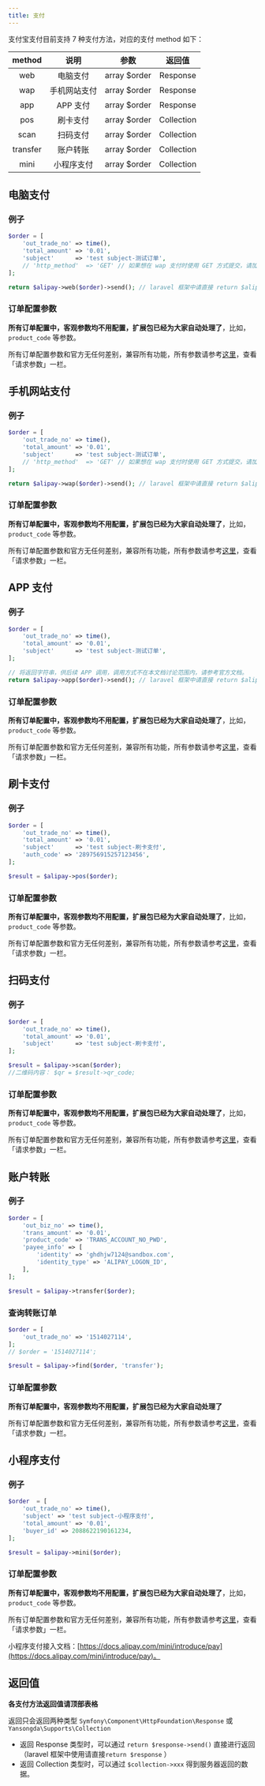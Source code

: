 ```yaml
---
title: 支付
---
```


支付宝支付目前支持 7 种支付方法，对应的支付 method 如下：

| method | 说明 | 参数 | 返回值 |
| :---: | :---: | :---: | :---: |
| web | 电脑支付 | array $order | Response |
| wap | 手机网站支付 | array $order | Response |
| app | APP 支付 | array $order | Response |
| pos | 刷卡支付 | array $order | Collection |
| scan | 扫码支付 | array $order | Collection |
| transfer | 账户转账 | array $order | Collection |
| mini | 小程序支付 | array $order | Collection |

## 电脑支付

### 例子

```php
$order = [
    'out_trade_no' => time(),
    'total_amount' => '0.01',
    'subject'      => 'test subject-测试订单',
    // 'http_method'  => 'GET' // 如果想在 wap 支付时使用 GET 方式提交，请加上此参数。默认使用 POST 方式提交
];

return $alipay->web($order)->send(); // laravel 框架中请直接 return $alipay->web($order)
```

### 订单配置参数

**所有订单配置中，客观参数均不用配置，扩展包已经为大家自动处理了**，比如，`product_code` 等参数。

所有订单配置参数和官方无任何差别，兼容所有功能，所有参数请参考[这里](https://docs.open.alipay.com/270/alipay.trade.page.pay)，查看「请求参数」一栏。


## 手机网站支付

### 例子

```php
$order = [
    'out_trade_no' => time(),
    'total_amount' => '0.01',
    'subject'      => 'test subject-测试订单',
    // 'http_method'  => 'GET' // 如果想在 wap 支付时使用 GET 方式提交，请加上此参数。默认使用 POST 方式提交
];

return $alipay->wap($order)->send(); // laravel 框架中请直接 return $alipay->wap($order)
```

### 订单配置参数

**所有订单配置中，客观参数均不用配置，扩展包已经为大家自动处理了**，比如，`product_code` 等参数。

所有订单配置参数和官方无任何差别，兼容所有功能，所有参数请参考[这里](https://docs.open.alipay.com/203/107090/)，查看「请求参数」一栏。


## APP 支付

### 例子

```php
$order = [
    'out_trade_no' => time(),
    'total_amount' => '0.01',
    'subject'      => 'test subject-测试订单',
];

// 将返回字符串，供后续 APP 调用，调用方式不在本文档讨论范围内，请参考官方文档。
return $alipay->app($order)->send(); // laravel 框架中请直接 return $alipay->app($order)
```

### 订单配置参数

**所有订单配置中，客观参数均不用配置，扩展包已经为大家自动处理了**，比如，`product_code` 等参数。

所有订单配置参数和官方无任何差别，兼容所有功能，所有参数请参考[这里](https://docs.open.alipay.com/204/105465/)，查看「请求参数」一栏。


## 刷卡支付

### 例子

```php
$order = [
    'out_trade_no' => time(),
    'total_amount' => '0.01',
    'subject'      => 'test subject-刷卡支付',
    'auth_code' => '289756915257123456',
];

$result = $alipay->pos($order);
```

### 订单配置参数

**所有订单配置中，客观参数均不用配置，扩展包已经为大家自动处理了**，比如，`product_code` 等参数。

所有订单配置参数和官方无任何差别，兼容所有功能，所有参数请参考[这里](https://docs.open.alipay.com/api_1/alipay.trade.pay)，查看「请求参数」一栏。


## 扫码支付

### 例子

```php
$order = [
    'out_trade_no' => time(),
    'total_amount' => '0.01',
    'subject'      => 'test subject-刷卡支付',
];

$result = $alipay->scan($order);
//二维码内容： $qr = $result->qr_code;
```

### 订单配置参数

**所有订单配置中，客观参数均不用配置，扩展包已经为大家自动处理了**，比如，`product_code` 等参数。

所有订单配置参数和官方无任何差别，兼容所有功能，所有参数请参考[这里](https://docs.open.alipay.com/api_1/alipay.trade.precreate)，查看「请求参数」一栏。


## 账户转账

### 例子

```php
$order = [
    'out_biz_no' => time(),
    'trans_amount' => '0.01',
    'product_code' => 'TRANS_ACCOUNT_NO_PWD',
    'payee_info' => [
        'identity' => 'ghdhjw7124@sandbox.com',
        'identity_type' => 'ALIPAY_LOGON_ID',
    ],
];

$result = $alipay->transfer($order);
```

### 查询转账订单

```php
$order = [
    'out_trade_no' => '1514027114',
];
// $order = '1514027114';

$result = $alipay->find($order, 'transfer');
```

### 订单配置参数

**所有订单配置中，客观参数均不用配置，扩展包已经为大家自动处理了**

所有订单配置参数和官方无任何差别，兼容所有功能，所有参数请参考[这里](https://docs.open.alipay.com/api_28/alipay.fund.trans.uni.transfer/)，查看「请求参数」一栏。


## 小程序支付

### 例子

```php
$order  = [
    'out_trade_no' => time(),
    'subject' => 'test subject-小程序支付',
    'total_amount' => '0.01',
    'buyer_id' => 2088622190161234,
];

$result = $alipay->mini($order);
```

### 订单配置参数

**所有订单配置中，客观参数均不用配置，扩展包已经为大家自动处理了**，比如，`product_code` 等参数。

所有订单配置参数和官方无任何差别，兼容所有功能，所有参数请参考[这里](https://docs.open.alipay.com/api_1/alipay.trade.create/)，查看「请求参数」一栏。

小程序支付接入文档：[https://docs.alipay.com/mini/introduce/pay](https://docs.alipay.com/mini/introduce/pay)。

## 返回值

**各支付方法返回值请顶部表格**

返回只会返回两种类型 `Symfony\Component\HttpFoundation\Response` 或 `Yansongda\Supports\Collection`

* 返回 Response 类型时，可以通过 `return $response->send()` 直接进行返回（laravel 框架中使用请直接`return $response` ）
* 返回 Collection 类型时，可以通过 `$collection->xxx` 得到服务器返回的数据。 
